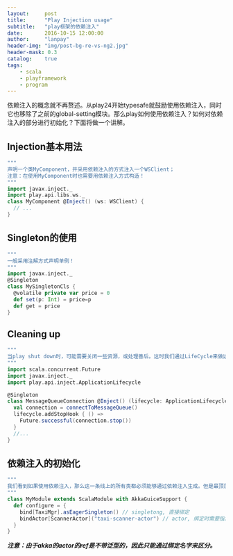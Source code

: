 ```yaml
---
layout:     post
title:      "Play Injection usage"
subtitle:   "play框架的依赖注入"
date:       2016-10-15 12:00:00
author:     "lanpay"
header-img: "img/post-bg-re-vs-ng2.jpg"
header-mask: 0.3
catalog:    true
tags:
    - scala
    - playframework
    - program
---
```


依赖注入的概念就不再赘述。从play24开始typesafe就鼓励使用依赖注入，同时它也移除了之前的global-setting模块。那么play如何使用依赖注入？如何对依赖注入的部分进行初始化？下面将做一个讲解。



## Injection基本用法

```scala
"""
声明一个类MyComponent，并采用依赖注入的方式注入一个WSClient；
注意：在使用MyComponent时也需要用依赖注入方式构造！
"""
import javax.inject._
import play.api.libs.ws._
class MyComponent @Inject() (ws: WSClient) {
  // ...
}
``` 

## Singleton的使用

```scala
"""
一般采用注解方式声明单例！
"""
import javax.inject._
@Singleton
class MySingletonCls {
  @volatile private var price = 0
  def set(p: Int) = price=p
  def get = price
}
``` 

## Cleaning up

```scala
"""
当play shut down时，可能需要关闭一些资源，或处理善后。这时我们通过LifeCycle来做这件事情。
"""
import scala.concurrent.Future
import javax.inject._
import play.api.inject.ApplicationLifecycle

@Singleton
class MessageQueueConnection @Inject() (lifecycle: ApplicationLifecycle) {
  val connection = connectToMessageQueue()
  lifecycle.addStopHook { () =>
    Future.successful(connection.stop())
  }
  //...
}
``` 

## 依赖注入的初始化

```scala
"""
我们看到如果使用依赖注入，那么这一条线上的所有类都必须能够通过依赖注入生成。但是最顶层的类如何得到呢？一是可以将其注入到某个controller里面，这样play初始化controller时也会初始化这些类。二是使用bind进行绑定和初始化。
"""
class MyModule extends ScalaModule with AkkaGuiceSupport {
  def configure = {
    bind[TaxiMgr].asEagerSingleton() // singletong, 直接绑定
    bindActor[ScannerActor]("taxi-scanner-actor") // actor, 绑定时需要指定name
  }
}
``` 

***注意：由于akka的actor的ref是不带泛型的，因此只能通过绑定名字来区分。***


